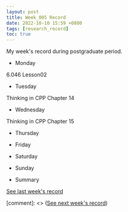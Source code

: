 ```yaml
---
layout: post
title: Week_005 Record
date: 2022-10-10 15:59 +0800
tags: [research_record]
toc: true
---
```


My  week's record during postgraduate period.
- Monday

6.046 Lesson02

- Tuesday

Thinking in CPP Chapter 14

- Wednesday

Thinking in CPP Chapter 15

- Thursday

- Friday

- Saturday

- Sunday

- Summary

[See last week's record](https://zhengtongdu.github.io/2022/10/03/Week_004_Record/)

[comment]: <> ([See next week's record](https://zhengtongdu.github.io/2022/0//Week__Record/))
